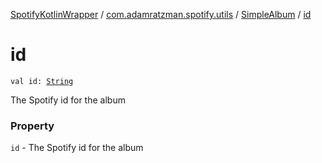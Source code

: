[SpotifyKotlinWrapper](../../index.md) / [com.adamratzman.spotify.utils](../index.md) / [SimpleAlbum](index.md) / [id](./id.md)

# id

`val id: `[`String`](https://kotlinlang.org/api/latest/jvm/stdlib/kotlin/-string/index.html)

The Spotify id for the album

### Property

`id` - The Spotify id for the album